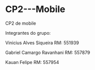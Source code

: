 # CP2---Mobile
CP2  de mobile

Integrantes do grupo:

Vinicius Alves Siqueira
RM: 551939

Gabriel Camargo Ravanhani
RM: 557879

Kauan Felipe
RM: 557954
